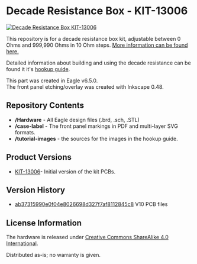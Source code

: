 Decade Resistance Box - KIT-13006
========================================

[![Decade Resistance Box](https://cdn.sparkfun.com/assets/parts/9/9/6/0/13006-04.jpg) 
KIT-13006](https://www.sparkfun.com/products/13006)

This repository is for a decade resistance box kit, adjustable between 0 Ohms and 999,990 Ohms in 10 Ohm steps.  [More information can be found here.](https://www.sparkfun.com/products/13006)

Detailed information about building and using the decade resistance can be found it it's [hookup guide](https://learn.sparkfun.com/tutorials/decade-resistance-box-hookup-guide). 

This part was created in Eagle v6.5.0.  
The front panel etching/overlay was created with Inkscape 0.48.


Repository Contents
-------------------

* **/Hardware** - All Eagle design files (.brd, .sch, .STL)
* **/case-label** - The front panel markings in PDF and multi-layer SVG formats. 
* **/tutorial-images** - the sources for the images in the hookup guide. 

Product Versions
----------------
* [KIT-13006](https://www.sparkfun.com/products/13006)- Initial version of the kit PCBs.

Version History
---------------
* [ab37315990e0f04e8026698d327f7af8112845c8](https://github.com/sparkfun/Decade_Resistance_Box/commit/ab37315990e0f04e8026698d327f7af8112845c8) V10 PCB files 

License Information
-------------------
The hardware is released under [Creative Commons ShareAlike 4.0 International](https://creativecommons.org/licenses/by-sa/4.0/).

Distributed as-is; no warranty is given.
